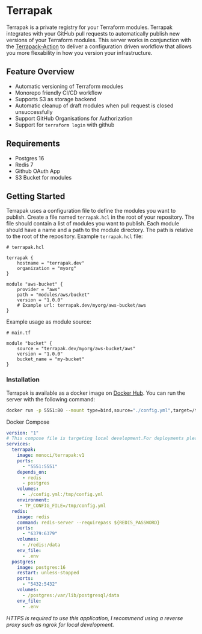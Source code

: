 # Terrapak
Terrapak is a private registry for your Terraform modules. Terrapak integrates with your GitHub pull requests to automatically publish new versions of your Terraform modules. This server works in conjunction with the [Terrapack-Action](https://github.com/eunanhardy/terrapak-action) to deliver a configuration driven workflow that allows you more flexability in how you version your infrastructure. 

## Feature Overview
- Automatic versioning of Terraform modules
- Monorepo friendly CI/CD workflow
- Supports S3 as storage backend
- Automatic cleanup of draft modules when pull request is closed unsuccessfully
- Support GitHub Organisations for Authorization
- Support for `terraform login` with github

## Requirements
- Postgres 16
- Redis 7
- Github OAuth App
- S3 Bucket for modules

## Getting Started

Terrapak uses a configuration file to define the modules you want to publish. Create a file named `terrapak.hcl` in the root of your repository. The file should contain a list of modules you want to publish. Each module should have a name and a path to the module directory. The path is relative to the root of the repository.
Example `terrapak.hcl` file:

```hcl
# terrapak.hcl

terrapak {
    hostname = "terrapak.dev"
    organization = "myorg"
}

module "aws-bucket" {
    provider = "aws"
    path = "modules/aws/bucket"
    version = "1.0.0"
    # Example url: terrapak.dev/myorg/aws-bucket/aws
}

```

Example usage as module source:
```hcl
# main.tf

module "bucket" {
    source = "terrapak.dev/myorg/aws-bucket/aws"
    version = "1.0.0"
    bucket_name = "my-bucket"
}
```

### Installation
Terrapak is available as a docker image on [Docker Hub](https://hub.docker.com/r/monoci/terrapak). You can run the server with the following command:

```bash
docker run -p 5551:80 --mount type=bind,source="./config.yml",target=/tmp/config.yml -e TP_CONFIG_FILE=/tmp/config.yml monoci/terrapak
```

Docker Compose
```yaml
version: "1"
# This compose file is targeting local development.For deployments please use dedicated services like RDS for Postgres
services:
  terrapak:
    image: monoci/terrapak:v1
    ports:
      - "5551:5551"
    depends_on:
      - redis
      - postgres
    volumes:
      - ./config.yml:/tmp/config.yml
    environment:
     - TP_CONFIG_FILE=/tmp/config.yml
  redis:
    image: redis
    command: redis-server --requirepass ${REDIS_PASSWORD}
    ports:
      - "6379:6379"
    volumes:
      - /redis:/data
    env_file:
      - .env
  postgres:
    image: postgres:16
    restart: unless-stopped
    ports:
      - "5432:5432"
    volumes:
      - /postgres:/var/lib/postgresql/data
    env_file:
      - .env

```

*HTTPS is required to use this application, I recommend using a reverse proxy such as ngrok for local development.*

